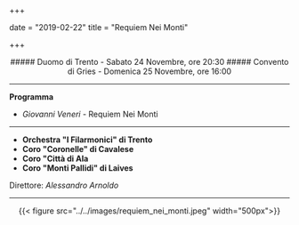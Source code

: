 +++

date = "2019-02-22"
title = "Requiem Nei Monti"

+++

<center>
##### Duomo di Trento - Sabato 24 Novembre, ore 20:30
##### Convento di Gries - Domenica 25 Novembre, ore 16:00
</center>

---

**Programma**

* *Giovanni Veneri* - Requiem Nei Monti

---

* **Orchestra "I Filarmonici" di Trento**
* **Coro "Coronelle" di Cavalese**
* **Coro "Città di Ala**
* **Coro "Monti Pallidi" di Laives**

Direttore: *Alessandro Arnoldo*


---

<center>
{{< figure src="../../images/requiem_nei_monti.jpeg" width="500px">}}
</center>